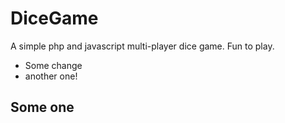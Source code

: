 # DiceGame
A simple php and javascript multi-player dice game. Fun to play.

* Some change
* another one!

## Some one
